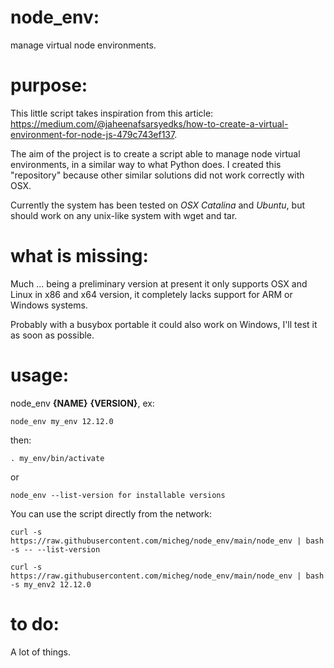 # node_env:
manage virtual node environments.

# purpose:
This little script takes inspiration from this article:
https://medium.com/@jaheenafsarsyedks/how-to-create-a-virtual-environment-for-node-js-479c743ef137.

The aim of the project is to create a script able to manage node virtual environments, in a similar way to what Python does.
I created this "repository" because other similar solutions did not work correctly with OSX.

Currently the system has been tested on *OSX Catalina* and *Ubuntu*, but should work on any unix-like system with wget and tar.

# what is missing:
Much ... being a preliminary version at present it only supports OSX and Linux in x86 and x64 version, it completely lacks support for ARM or Windows systems.

Probably with a busybox portable it could also work on Windows, I'll test it as soon as possible.

# usage:

node_env **{NAME}** **{VERSION}**, ex:
  
	node_env my_env 12.12.0
  
then:

	. my_env/bin/activate
  
or
  
	node_env --list-version for installable versions

You can use the script directly from the network:

	curl -s https://raw.githubusercontent.com/micheg/node_env/main/node_env | bash -s -- --list-version

	curl -s https://raw.githubusercontent.com/micheg/node_env/main/node_env | bash -s my_env2 12.12.0

# to do:
A lot of things.
